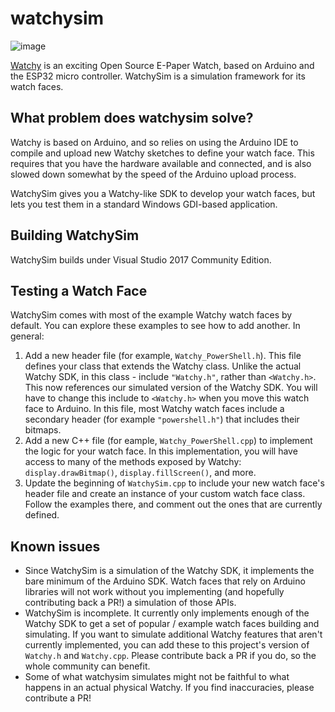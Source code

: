 # watchysim

![image](https://user-images.githubusercontent.com/11475352/136419555-33343b44-f79d-4961-afb2-0b38a5cf5378.png)

[Watchy](https://watchy.sqfmi.com/) is an exciting Open Source E-Paper Watch, based on Arduino and the ESP32 micro controller. WatchySim is a simulation framework for its watch faces.

## What problem does watchysim solve?

Watchy is based on Arduino, and so relies on using the Arduino IDE to compile and upload new Watchy sketches to define your watch face. This requires that you have the hardware available and connected, and is also slowed down somewhat by the speed of the Arduino upload process.

WatchySim gives you a Watchy-like SDK to develop your watch faces, but lets you test them in a standard Windows GDI-based application.

## Building WatchySim

WatchySim builds under Visual Studio 2017 Community Edition.

## Testing a Watch Face

WatchySim comes with most of the example Watchy watch faces by default. You can explore these examples to see how to add another. In general:

1) Add a new header file (for example, `Watchy_PowerShell.h`). This file defines your class that extends the Watchy class. Unlike the actual Watchy SDK, in this class - include `"Watchy.h"`, rather than `<Watchy.h>`. This now references our simulated version of the Watchy SDK. You will have to change this include to `<Watchy.h>` when you move this watch face to Arduino. In this file, most Watchy watch faces include a secondary header (for example `"powershell.h"`) that includes their bitmaps.
2) Add a new C++ file (for eample, `Watchy_PowerShell.cpp`) to implement the logic for your watch face. In this implementation, you will have access to many of the methods exposed by Watchy: `display.drawBitmap()`, `display.fillScreen()`, and more.
3) Update the beginning of `WatchySim.cpp` to include your new watch face's header file and create an instance of your custom watch face class. Follow the examples there, and comment out the ones that are currently defined.

## Known issues

- Since WatchySim is a simulation of the Watchy SDK, it implements the bare minimum of the Arduino SDK. Watch faces that rely on Arduino libraries will not work without you implementing (and hopefully contributing back a PR!) a simulation of those APIs.
- WatchySim is incomplete. It currently only implements enough of the Watchy SDK to get a set of popular / example watch faces building and simulating. If you want to simulate additional Watchy features that aren't currently implemented, you can add these to this project's version of `Watchy.h` and `Watchy.cpp`. Please contribute back a PR if you do, so the whole community can benefit.
- Some of what watchysim simulates might not be faithful to what happens in an actual physical Watchy. If you find inaccuracies, please contribute a PR!
